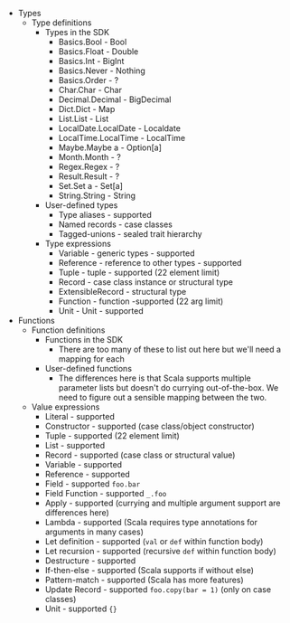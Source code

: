 
- Types
  - Type definitions
    - Types in the SDK
      - Basics.Bool - Bool
      - Basics.Float - Double
      - Basics.Int - BigInt
      - Basics.Never - Nothing
      - Basics.Order - ?
      - Char.Char - Char
      - Decimal.Decimal - BigDecimal
      - Dict.Dict - Map
      - List.List - List
      - LocalDate.LocalDate - Localdate
      - LocalTime.LocalTime - LocalTime
      - Maybe.Maybe a - Option[a]
      - Month.Month - ?
      - Regex.Regex - ?
      - Result.Result - ?
      - Set.Set a - Set[a]
      - String.String - String
    - User-defined types
      - Type aliases - supported
      - Named records - case classes
      - Tagged-unions - sealed trait hierarchy
    - Type expressions
      - Variable - generic types - supported
      - Reference - reference to other types - supported
      - Tuple - tuple - supported (22 element limit)
      - Record - case class instance or structural type
      - ExtensibleRecord - structural type
      - Function - function -supported (22 arg limit)
      - Unit - Unit - supported 
- Functions
  - Function definitions
    - Functions in the SDK
      - There are too many of these to list out here but we'll need a mapping for each
    - User-defined functions
      - The differences here is that Scala supports multiple parameter lists but doesn't do currying out-of-the-box. We need to figure out a sensible mapping between the two. 
  - Value expressions
    - Literal - supported
    - Constructor - supported (case class/object constructor)
    - Tuple - supported (22 element limit)
    - List - supported
    - Record - supported (case class or structural value)
    - Variable - supported
    - Reference - supported
    - Field - supported `foo.bar`
    - Field Function - supported `_.foo`
    - Apply - supported (currying and multiple argument support are differences here)
    - Lambda - supported (Scala requires type annotations for arguments in many cases)
    - Let definition - supported (`val` or `def` within function body)
    - Let recursion - supported (recursive `def` within function body)
    - Destructure - supported
    - If-then-else - supported (Scala supports if without else)
    - Pattern-match - supported (Scala has more features)
    - Update Record - supported `foo.copy(bar = 1)` (only on case classes)
    - Unit - supported `{}`

